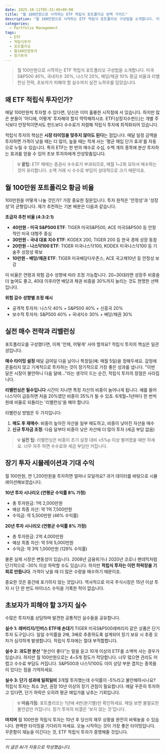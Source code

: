 ```yaml
---
date: 2025-10-11T05:33:49+09:00
title: "월 100만원으로 시작하는 ETF 적립식 포트폴리오 완벽 가이드"
description: "월 100만원으로 시작하는 ETF 적립식 포트폴리오 구성법을 소개합니다. 미국 S&P500 40%, 국내지수 30%, 나스닥 20%, 배당/채권 10% 황금 비율과 리밸런싱 전략, 초보자가 피해야 할 실수까지 실전 노하우를 담았습니다."
categories:
  - Portfolio Management
tags:
  - ETF
  - 적립식투자
  - 포트폴리오
  - 월100만원투자
  - 장기투자
---
```


> 월 100만원으로 시작하는 ETF 적립식 포트폴리오 구성법을 소개합니다. 미국 S&P500 40%, 국내지수 30%, 나스닥 20%, 배당/채권 10% 황금 비율과 리밸런싱 전략, 초보자가 피해야 할 실수까지 실전 노하우를 담았습니다.


## 왜 ETF 적립식 투자인가?

매달 100만원씩 투자할 수 있다면, 당신은 이미 훌륭한 시작점에 서 있습니다. 하지만 많은 분들이 '어디에, 어떻게' 투자해야 할지 막막해하시죠. ETF(상장지수펀드)는 개별 주식보다 안정적이면서도 펀드보다 수수료가 저렴해 적립식 투자에 최적화되어 있습니다.

적립식 투자의 핵심은 **시장 타이밍을 맞추지 않아도 된다**는 점입니다. 매달 일정 금액을 투자하면 가격이 낮을 때는 더 많이, 높을 때는 적게 사는 '평균 매입 단가 효과'를 자동으로 누릴 수 있습니다. 특히 ETF는 한 번의 매수로 수십, 수백 개의 종목에 분산 투자하는 효과를 얻을 수 있어 초보 투자자에게 안성맞춤입니다.

> **💡 꿀팁:** ETF 매매는 증권사 수수료가 부과되므로, 매월 1~2회 모아서 매수하는 것이 유리합니다. 소액 거래 시 수수료 부담이 상대적으로 크기 때문이죠.

## 월 100만원 포트폴리오 황금 비율

100만원을 어떻게 나눌 것인가? 가장 중요한 질문입니다. 투자 원칙은 '안정성'과 '성장성'의 균형입니다. 제가 추천하는 기본 배분은 다음과 같습니다.

**초급자 추천 비율 (4:3:2:1)**
- **40만원 - 미국 S&P500 ETF**: TIGER 미국S&P500, ACE 미국S&P500 등 안정적인 미국 대형주 중심
- **30만원 - 국내 대표 지수 ETF**: KODEX 200, TIGER 200 등 한국 경제 성장 동참
- **20만원 - 나스닥100 ETF**: TIGER 미국나스닥100, KODEX 미국나스닥100 등 기술주 성장성 확보
- **10만원 - 배당/채권 ETF**: TIGER 미국배당다우존스, ACE 국고채10년 등 안정성 보강

이 비율은 연령과 위험 감수 성향에 따라 조정 가능합니다. 20~30대라면 성장주 비중을 더 높여도 좋고, 40대 이후라면 배당과 채권 비중을 30%까지 늘리는 것도 현명한 선택입니다.

**위험 감수 성향별 조정 예시**
- 공격적 투자자: 나스닥 40% + S&P500 40% + 신흥국 20%
- 보수적 투자자: S&P500 40% + 국내지수 30% + 배당/채권 30%

## 실전 매수 전략과 리밸런싱

포트폴리오를 구성했다면, 이제 '언제, 어떻게' 사야 할까요? 적립식 투자의 핵심은 일관성입니다.

**매수 타이밍 설정**
매달 급여일 다음 날이나 특정일(예: 매월 5일)을 정해두세요. 감정에 흔들리지 않고 기계적으로 투자하는 것이 장기적으로 가장 좋은 성과를 냅니다. "이번 달은 시장이 불안하니 다음 달에..."라는 생각이 드는 순간, 적립식 투자의 장점은 사라집니다.

**리밸런싱은 필수입니다**
시간이 지나면 특정 자산의 비중이 늘어나게 됩니다. 예를 들어 나스닥이 급등하면 처음 20%였던 비중이 35%가 될 수 있죠. 6개월~1년마다 한 번씩 원래 비율로 되돌리는 '리밸런싱'을 해야 합니다.

리밸런싱 방법은 두 가지입니다:
1. **매도 후 재매수**: 비중이 높아진 자산을 일부 매도하고, 비중이 낮아진 자산을 매수
2. **신규 투자금 조정**: 다음 달부터 비중이 낮은 자산에 더 많이 투자 (세금 부담 없음)

> **💡 실전 팁:** 리밸런싱은 비중이 초기 설정 대비 ±5%p 이상 벌어졌을 때만 하세요. 너무 자주 하면 수수료와 세금 부담만 커집니다.

## 장기 투자 시뮬레이션과 기대 수익

월 100만원, 연 1,200만원을 투자하면 얼마나 모일까요? 과거 데이터를 바탕으로 시뮬레이션해보겠습니다.

**10년 투자 시나리오 (연평균 수익률 8% 가정)**
- 총 투자원금: 1억 2,000만원
- 예상 최종 자산: 약 1억 7,500만원
- 수익금: 약 5,500만원 (46% 수익률)

**20년 투자 시나리오 (연평균 수익률 8% 가정)**
- 총 투자원금: 2억 4,000만원
- 예상 최종 자산: 약 5억 5,000만원
- 수익금: 약 3억 1,000만원 (129% 수익률)

물론 실제 시장은 변동성이 있습니다. 2008년 금융위기나 2020년 코로나 팬데믹처럼 단기적으로 -30% 이상 하락할 수도 있습니다. 하지만 **적립식 투자는 이런 하락장을 기회로 만듭니다**. 가격이 낮을 때 더 많은 수량을 매수하기 때문이죠.

중요한 것은 중간에 포기하지 않는 것입니다. 역사적으로 미국 주식시장은 15년 이상 투자 시 단 한 번도 마이너스 수익을 기록한 적이 없습니다.

## 초보자가 피해야 할 3가지 실수

수많은 투자자를 상담하며 발견한 공통적인 실수들을 공유합니다.

**실수 1: 레버리지/인버스 ETF에 손대기**
TIGER 미국S&P500레버리지 같은 상품은 단기 투자 도구입니다. 일일 수익률을 2배, 3배로 추종하도록 설계되어 장기 보유 시 추종 오차가 심각하게 발생합니다. 적립식 투자에는 절대 부적합합니다.

**실수 2: 과도한 분산**
"분산이 좋다"는 말을 듣고 10개 이상의 ETF를 소액씩 사는 경우가 있습니다. 하지만 월 100만원으로는 4~5개 정도가 적당합니다. 너무 많으면 관리도 어렵고 수수료 부담도 커집니다. S&P500과 나스닥100도 이미 상당 부분 겹치는 종목들이 있다는 점을 기억하세요.

**실수 3: 단기 성과에 일희일비**
3개월 투자했는데 수익률이 -5%라고 불안해하시나요? 적립식 투자는 최소 3년, 권장 10년 이상의 장기 관점이 필요합니다. 매달 꾸준히 투자하고 있다면, 단기 하락은 오히려 평균 매입가를 낮추는 기회입니다.

> **💡 마음가짐:** 포트폴리오는 1년에 4번(분기별)만 확인하세요. 매일 보면 불필요한 불안감만 커집니다. 장기 투자의 비결은 '보지 않는 것'입니다.

**마치며**
월 100만원 적립식 투자는 10년 후 당신의 재무 상황을 완전히 바꿔놓을 수 있습니다. 완벽한 타이밍을 기다리지 마세요. 오늘 시작하는 것이 가장 좋은 타이밍입니다. 꾸준함이 재능을 이긴다는 것, ETF 적립식 투자가 증명해줄 것입니다.

<!-- more -->

---

*이 글은 AI가 자동으로 작성했습니다.*
